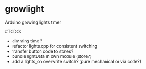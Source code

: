 # growlight
Arduino growing lights timer

#TODO:
* dimming time ?
* refactor lights.cpp for consistent switching
* transfer button code to states?
* bundle lightData in own module (store?)
* add a lights_on overwrite switch? (pure mechanical or via code?)
